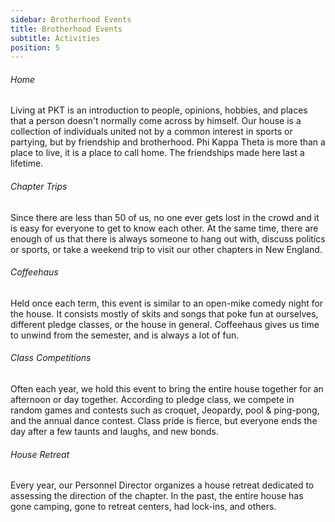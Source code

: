 ```yaml
---
sidebar: Brotherhood Events
title: Brotherhood Events
subtitle: Activities
position: 5
---
```

###### Home

Living at PKT is an introduction to people, opinions, hobbies, and places that a person doesn't normally come across by himself. Our house is a collection of individuals united not by a common interest in sports or partying, but by friendship and brotherhood. Phi Kappa Theta is more than a place to live, it is a place to call home. The friendships made here last a lifetime.

###### Chapter Trips

Since there are less than 50 of us, no one ever gets lost in the crowd and it is easy for everyone to get to know each other. At the same time, there are enough of us that there is always someone to hang out with, discuss politics or sports, or take a weekend trip to visit our other chapters in New England.

###### Coffeehaus

Held once each term, this event is similar to an open-mike comedy night for the house. It consists mostly of skits and songs that poke fun at ourselves, different pledge classes, or the house in general. Coffeehaus gives us time to unwind from the semester, and is always a lot of fun.

###### Class Competitions

Often each year, we hold this event to bring the entire house together for an afternoon or day together. According to pledge class, we compete in random games and contests such as croquet, Jeopardy, pool & ping-pong, and the annual dance contest. Class pride is fierce, but everyone ends the day after a few taunts and laughs, and new bonds.

###### House Retreat

Every year, our Personnel Director organizes a house retreat dedicated to assessing the direction of the chapter. In the past, the entire house has gone camping, gone to retreat centers, had lock-ins, and others.
